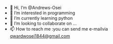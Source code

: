 - 👋 Hi, I’m @Andrews-Osei
- 👀 I’m interested in programming
- 🌱 I’m currently learning python
- 💞️ I’m looking to collaborate on ...
- 📫 How to reach me :you can send me e-mailvia qwardwosei1844@gmail.com

<!---
Andrews-Osei is a ✨ special ✨ repository because its `README.md` (this file) appears on your GitHub profile.
You can click the Preview link to take a look at your changes.
--->
